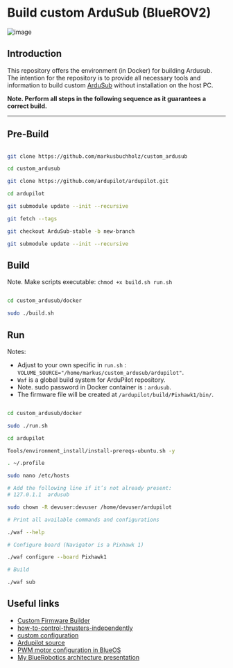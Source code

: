 
# Build custom ArduSub (BlueROV2)

![image](https://github.com/user-attachments/assets/96882ac9-6d7c-4a48-b79c-d9a91fe7d8ce)


## Introduction

This repository offers the environment (in Docker) for building Ardusub. <br>
The intention for the repository is to provide all necessary tools and information to build custom [ArduSub](https://www.ardusub.com/) without installation on the host PC.<br>

**Note. Perform all steps in the following sequence as it guarantees a correct build.**

---
## Pre-Build

 ```bash

git clone https://github.com/markusbuchholz/custom_ardusub

cd custom_ardusub

git clone https://github.com/ardupilot/ardupilot.git

cd ardupilot

git submodule update --init --recursive

git fetch --tags

git checkout ArduSub-stable -b new-branch

git submodule update --init --recursive

```

 ## Build

 Note. Make scripts executable: ```chmod +x build.sh run.sh```

 ```bash

cd custom_ardusub/docker

sudo ./build.sh

```

 ## Run

 Notes:

 - Adjust to your own specific in ```run.sh``` : ```VOLUME_SOURCE="/home/markus/custom_ardusub/ardupilot"```. <br>
 - ```Waf``` is a global build system for ArduPilot repository.<br>
 - Note. sudo password in Docker container is : ```ardusub```.<br>
 - The firmware file will be created at ```/ardupilot/build/Pixhawk1/bin/```.<br>



 ```bash

cd custom_ardusub/docker

sudo ./run.sh

cd ardupilot

Tools/environment_install/install-prereqs-ubuntu.sh -y

. ~/.profile

sudo nano /etc/hosts

# Add the following line if it’s not already present:
# 127.0.1.1  ardusub

sudo chown -R devuser:devuser /home/devuser/ardupilot

# Print all available commands and configurations

./waf --help

# Configure board (Navigator is a Pixhawk 1) 

./waf configure --board Pixhawk1

# Build

./waf sub

```


## Useful links

 - [Custom Firmware Builder](https://custom.ardupilot.org/)
 - [how-to-control-thrusters-independently](https://discuss.bluerobotics.com/t/how-to-control-thrusters-independently/9870)
 - [custom configuration](https://www.ardusub.com/developers/developers.html#making-a-custom-configuration)
 - [Ardupilot source](https://github.com/ArduPilot/ardupilot)
 - [PWM motor configuration in BlueOS](https://github.com/bluerobotics/BlueOS/blob/master/core/frontend/src/components/vehiclesetup/PwmSetup.vue)
 - [My BlueRobotics architecture presentation](https://docs.google.com/presentation/d/1L9FzHzYUFvdV-qV7_xJEBZ75VjJyGAZlXEuWe-whuMk/edit#slide=id.g2de1e202d73_0_4)

